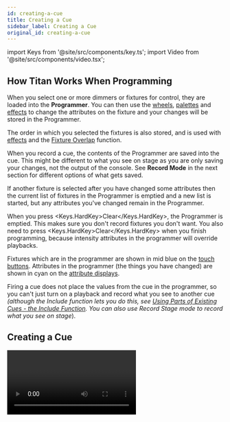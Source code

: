 ```yaml
---
id: creating-a-cue
title: Creating a Cue
sidebar_label: Creating a Cue
original_id: creating-a-cue
---
```


import Keys from '@site/src/components/key.ts';
import Video from '@site/src/components/video.tsx';

How Titan Works When Programming
--------------------------------

When you select one or more dimmers or fixtures for control, they are
loaded into the <strong>Programmer</strong>. You can then use the 
[wheels](../controlling-fixtures/using-the-select-buttons-and-wheels.md#changing-attributes-using-the-wheels),
[palettes](../palettes.md) and [effects](../effects.md) to 
change the attributes on the fixture and your changes will be
stored in the Programmer.

The order in which you selected the
fixtures is also stored, and is used with [effects](../effects.md) and the
[Fixture Overlap](cue-timing.md#setting-fade-times-and-overlap-for-a-cue)
function. 

When you record a cue, the contents of the Programmer are
saved into the cue. This might be different to what you see on stage as you
are only saving your changes, not the output of the console. See **Record
Mode** in the next section for different options of what gets saved.

If another fixture is selected after you have changed some attributes then the
current list of fixtures in the Programmer is emptied and a new list is
started, but any attributes you've changed remain in the Programmer.

When you press <Keys.HardKey>Clear</Keys.HardKey>, the Programmer is emptied. This
makes sure you don't record fixtures you don't want. You also need to
press <Keys.HardKey>Clear</Keys.HardKey> when you finish programming, because intensity attributes in
the programmer will override playbacks.

Fixtures which are in the programmer are shown in mid blue on the [touch
buttons](../controlling-fixtures/using-the-select-buttons-and-wheels.md#selecting-fixtures-and-dimmers-for-control).
Attributes in the programmer (the things you have changed) are
shown in cyan on the [attribute displays](../controlling-fixtures/using-the-select-buttons-and-wheels.md#attribute-wheel-display).

Firing a cue does not place the values from the cue in the programmer,
so you can't just turn on a playback and record what you see to another
cue *(although the Include function lets you do this, see
[Using Parts of Existing Cues - the Include Function](editing-cues.md#using-parts-of-existing-cues-the-include-function). 
You can also use Record Stage mode to record what you see on stage*).

Creating a Cue
--------------

<Video videoId="X5g6DMVwlZU" title="Creating a Cue" />

1. Press <Keys.HardKey>Clear</Keys.HardKey> to clear the programmer.


*This ensures that you are starting with a clean slate.*

2. Set up the look using the fixtures. You can save shapes in a cue.
Remember that only fixtures which are selected or have been modified
will be saved in the cue (in <Keys.SoftKey>Record by Fixture</Keys.SoftKey> mode).

3. Press the <Keys.HardKey>Record</Keys.HardKey> button *(<Keys.HardKey>Record Cue</Keys.HardKey> on Pearl Expert)*.

4. Press the <strong>Swop</strong> button of an empty Playback to record the cue. The
handles where you can record the cue will flash. You can also record a
cue onto a touch button in the Playbacks window.

5. Press <Keys.HardKey>Clear</Keys.HardKey> to clear the programmer

Other useful things to know about recording cues:

-   Cues can be recorded to any fader, the macro/executor buttons or the
    on-screen Playbacks window.

-   <Keys.SoftKey>Record Mode</Keys.SoftKey> lets you select:
    -   <Keys.SoftKey>Record By Fixture</Keys.SoftKey> - All attributes of any modified or selected
    fixture are saved

    -   <Keys.SoftKey>Record By Channel</Keys.SoftKey> - Only modified attributes are saved

    -   <Keys.SoftKey>Record Stage</Keys.SoftKey> - All fixtures with a non-zero dimmer channel are saved

    -   &nbsp;<Keys.SoftKey>Quick Build</Keys.SoftKey> - see [next section](#quick-build-cues)


-   <Keys.SoftKey>Record By Channel</Keys.SoftKey> is useful if you want to layer multiple cues to
    create an effect.

-   If you are recording a lot of cues, you can press <Keys.HardKey>Menu Latch</Keys.HardKey> to
    keep the Record Cue menu active. Press <Keys.HardKey>Menu Latch</Keys.HardKey> again to unlatch
    the Record Cue menu, press <Keys.HardKey>Exit</Keys.HardKey> to leave the menu.

-   The screen immediately above each fader shows a legend for the
    playback. To set this, from the top-level menu press <Keys.SoftKey>Set Legend</Keys.SoftKey>, 
    then the playback <strong>Swop</strong> button (or the touch select button), then enter a legend on the
    keyboard or draw a picture legend. Press <Keys.HardKey>Enter</Keys.HardKey> to store it. *If
    the fader or button does not have an associated screen you will have
    to resort to the old fashioned method of white tape and Sharpie.*

![Playbacks stored on playback faders](/docs/images/Playbacks-stored-on-playback-faders.png)

-   A Static Playbacks workspace is available to show the contents of
    the macro/executor buttons and (on the Tiger Touch) the 10 static
    playback faders.

Quick Build Cues
----------------

Setting <Keys.SoftKey>Record Mode</Keys.SoftKey> to <strong>Quick Build</strong> allows you to build a cue from
existing playbacks or palettes (you can also use the
[Include function](editing-cues.md#using-parts-of-existing-cues-the-include-function) to
do this).

After setting the record mode to Quick Build, the console will wait for
you to select playbacks or palettes.

To insert specific fixtures from a palette or playback, select the
fixtures first and then select the palette or playback.

Press <Keys.SoftKey>OK</Keys.SoftKey> once you have selected all the playbacks or palettes
required.

Using Shapes/Effects in Cues
----------------------------

As you would expect, any [shapes or Pixel Mapper effects](../effects.md) you have set up
will be saved as part of the cue.

You can create a cue which contains a shape with no base reference
values; a shape cue like this can then be fired with other cues to
overlay the shape on the cue and give you instant effects based around
the settings in that cue. When recording the cue, use <strong>Record by Channel</strong>
mode or use the ["Off" function](editing-cues.md#removing-attributes-from-cues-using-off)
to remove the other attributes from the programmer.

Blind Mode
----------

Blind mode allows you to program cues without affecting the current look
on the stage. This can be very useful for making changes during a live
show. Your changes are still shown in the
[Visualiser window](../capture-visualiser.md).

To put the console into blind mode, just press the <Keys.HardKey>Blind</Keys.HardKey> button *(on
consoles without a dedicated button, hold down <Keys.HardKey>Avo</Keys.HardKey> and toggle the
option between <Keys.SoftKey>Blind Inactive</Keys.SoftKey> and <Keys.SoftKey>Blind Active</Keys.SoftKey>  )*.

If you want to preview a playback on the visualiser without affecting
the stage, playbacks can be set to Blind mode using <Keys.SoftKey>Playback
Options</Keys.SoftKey>. To quickly set a playback to blind mode, hold <Keys.HardKey>Blind</Keys.HardKey> and
press the playback <strong>select</strong> button. Repeat to make it Live again.

You can fade your blind state to the live output by typing in a fade
time number then pressing <Keys.HardKey>Blind</Keys.HardKey>. This allows you to recall several
palettes together, or create a live state to be output without needing
to save it to a cue.

Recording Cue with a Mask
-------------------------

You can set a mask when recording a cue so that only certain attributes
are recorded, the same as you can when
[recording a palette](../palettes/creating-palettes.md#storing-a-palette). In the
Record menu, select the <Keys.SoftKey>Set Mask</Keys.SoftKey> option.

There is an additional option <Keys.SoftKey>Clear Record Mask</Keys.SoftKey>, if this is enabled
the mask will automatically be cleared after this record operation. This
is good to stop you accidentally leaving the mask set and causing havoc
with future cues.

Convert Cue to Chase or Cue List
--------------------------------

If you want to convert an existing cue into [chase](../chases.md) or 
[cue list](../cue-lists.md) by adding
further steps, press <Keys.HardKey>Record</Keys.HardKey>, select the cue, then select <Keys.SoftKey>Convert
to Chase</Keys.SoftKey> (or Cue List). The existing cue will become cue 1 and the
contents of the programmer will become a new cue 2.
